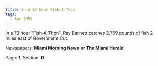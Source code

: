 ```yaml
---  
title: In a 73 hour Fish-A-Thon  
tags:  
  - Apr 1959  
---  
```

  
In a 73 hour "Fish-A-Thon", Ray Barnett catches 2,769 pounds of fish 2 miles east of Government Cut.  
  
Newspapers: **Miami Morning News or The Miami Herald**  
  
Page: **1**, Section: **D** 
